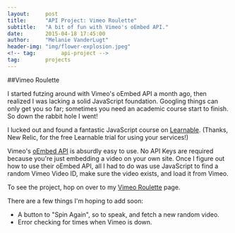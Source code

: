 ```yaml
---
layout:     post
title:      "API Project: Vimeo Roulette"
subtitle:   "A bit of fun with Vimeo's oEmbed API."
date:       2015-04-18 17:45:00
author:     "Melanie VanderLugt"
header-img: "img/flower-explosion.jpeg"
<!-- tag:        api-project -->
tag:        projects
---
```


##Vimeo Roulette

I started futzing around with Vimeo's oEmbed API a month ago, then realized I was lacking a solid JavaScript foundation. Googling things can only get you so far; sometimes you need an academic course start to finish. So down the rabbit hole I went!

I lucked out and found a fantastic JavaScript course on [Learnable](https://learnable.com/home). (Thanks, New Relic, for the free Learnable trial for using your services!)

Vimeo's [oEmbed API](https://developer.vimeo.com/apis/oembed) is absurdly easy to use. No API Keys are required because you're just embedding a video on your own site. Once I figure out how to use their oEmbed API, all I had to do was use JavaScript to find a random Vimeo Video ID, make sure the video exists, and load it from Vimeo.

To see the project, hop on over to my <a href="{{ site.base_url }}/api/vimeo_roulette" class="standout">Vimeo Roulette</a> page.

There are a few things I'm hoping to add soon:

* A button to "Spin Again", so to speak, and fetch a new random video.
* Error checking for times when Vimeo is down.
